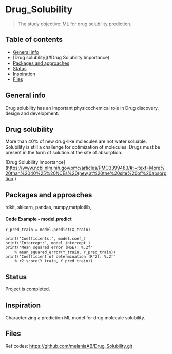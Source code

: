 # Drug_Solubility
> The study objective: ML for drug solubility prediction. 


## Table of contents
* [General info](#general-info)
* [Drug solubility](#Drug Solubility Importance)
* [Packages and approaches](#R)
* [Status](#status)
* [Inspiration](#inspiration)
* [Files](#files) 

## General info
Drug solubility has an important physicochemical role in Drug discovery, design and development.

## Drug solubility
More than 40% of new drug-like molecules are not water soluable. Solubility is still a challenge for optimization of molecules. Drugs must be present in the form of solution at the site of absorption.

[Drug Solubility Importance] (https://www.ncbi.nlm.nih.gov/pmc/articles/PMC3399483/#:~:text=More%20than%2040%25%20NCEs%20(new,at%20the%20site%20of%20absorption.)


## Packages and approaches
rdkit, sklearn, pandas, numpy,matplotlib,


#### Code Example - model.predict
    Y_pred_train = model.predict(X_train)
    
    print('Coefficients:', model.coef_)
    print('Intercept:', model.intercept_)
    print('Mean squared error (MSE): %.2f'
        % mean_squared_error(Y_train, Y_pred_train))
    print('Coefficient of determination (R^2): %.2f'
        % r2_score(Y_train, Y_pred_train))
 
  
## Status
Project is completed.

## Inspiration
Characterizing a prediction ML model for drug molecule solubility.

## Files 
Ref codes: https://github.com/melaniaAB/Drug_Solubility.git
